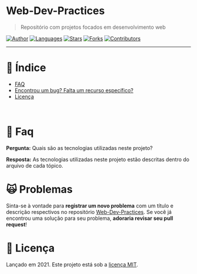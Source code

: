 # Web-Dev-Practices

> Repositório com projetos focados em desenvolvimento web

[![Author](https://img.shields.io/badge/author-phellippe-662d91?style=flat-square)](https://github.com/phellippe)
[![Languages](https://img.shields.io/github/languages/count/phellippe/Web-Dev-Practices?color=%23662d91&style=flat-square)](#)
[![Stars](https://img.shields.io/github/stars/phellippe/Web-Dev-Practices?color=662d91&style=flat-square)](https://github.com/phellippe/Web-Dev-Practices/stargazers)
[![Forks](https://img.shields.io/github/forks/phellippe/Web-Dev-Practices?color=%23662d91&style=flat-square)](https://github.com/phellippe/Web-Dev-Practices/network/members)
[![Contributors](https://img.shields.io/github/contributors/phellippe/Web-Dev-Practices?color=662d91&style=flat-square)](https://github.com/phellippe/Web-Dev-Practices/graphs/contributors)

---

# :pushpin: Índice

* [FAQ](#postbox-faq)
* [Encontrou um bug? Falta um recurso específico?](#scream_cat-problemas)
* [Licença](#closed_book-licença)

<br />

# :postbox: Faq

**Pergunta:** Quais são as tecnologias utilizadas neste projeto?

**Resposta:** 
As tecnologias utilizadas neste projeto estão descritas dentro do arquivo de cada tópico.

# :scream_cat: Problemas

Sinta-se à vontade para **registrar um novo problema** com um título e descrição respectivos no repositório [Web-Dev-Practices](https://github.com/phellippe/Web-Dev-Practices/issues). Se você já encontrou uma solução para seu problema, **adoraria revisar seu pull request**!

# :closed_book: Licença

Lançado em 2021.
Este projeto está sob a [licença MIT](https://github.com/phellippe/Web-Dev-Practices/blob/master/LICENSE).
